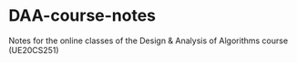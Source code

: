 # DAA-course-notes
Notes for the online classes of the Design &amp; Analysis of Algorithms course (UE20CS251) 
